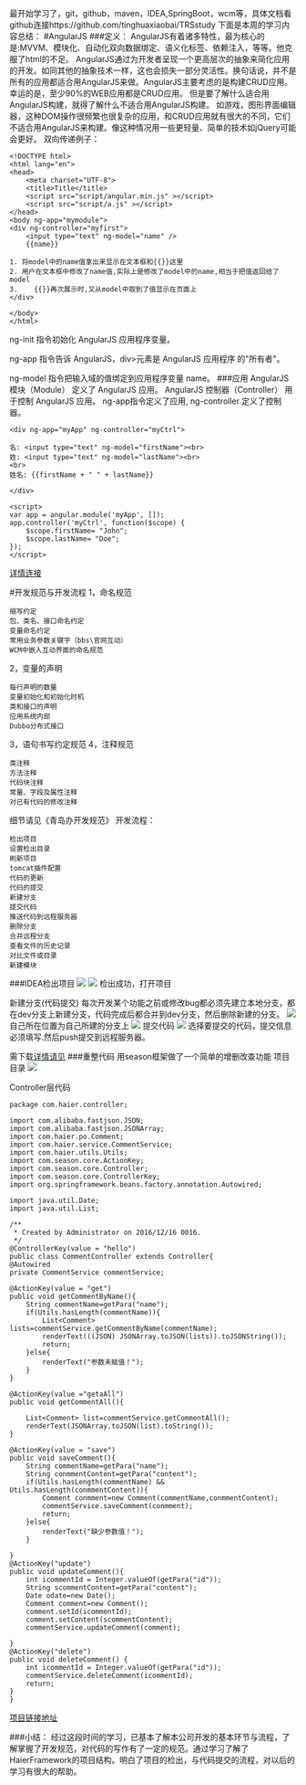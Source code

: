 
最开始学习了，git，github，maven，IDEA,SpringBoot，wcm等，具体文档看github连接https://github.com/tinghuaxiaobai/TRSstudy
下面是本周的学习内容总结：
#AngularJS
###定义：
	AngularJS有着诸多特性，最为核心的是:MVVM、模块化、自动化双向数据绑定、语义化标签、依赖注入，等等。他克服了html的不足。
	AngularJS通过为开发者呈现一个更高层次的抽象来简化应用的开发。如同其他的抽象技术一样，这也会损失一部分灵活性。换句话说，并不是所有的应用都适合用AngularJS来做。AngularJS主要考虑的是构建CRUD应用。幸运的是，至少90%的WEB应用都是CRUD应用。
	但是要了解什么适合用AngularJS构建，就得了解什么不适合用AngularJS构建。
	如游戏，图形界面编辑器，这种DOM操作很频繁也很复杂的应用，和CRUD应用就有很大的不同，它们不适合用AngularJS来构建。像这种情况用一些更轻量、简单的技术如jQuery可能会更好。
双向传递例子：

	<!DOCTYPE html>
	<html lang="en">
	<head>
	    <meta charset="UTF-8">
	    <title>Title</title>
	    <script src="script/angular.min.js" ></script>
	    <script src="script/a.js" ></script>
	</head>
	<body ng-app="mymodule">
	<div ng-controller="myfirst">
	    <input type="text" ng-model="name" />
	    {{name}}
	
	1. 将model中的name值拿出来显示在文本框和{{}}这里
	2. 用户在文本框中修改了name值,实际上是修改了model中的name,相当于把值返回给了model
	3.    {{}}再次展示时,又从model中取到了值显示在页面上
	</div>
	
	</body>
	</html>

ng-init 指令初始化 AngularJS 应用程序变量。

ng-app 指令告诉 AngularJS，div>元素是 AngularJS 应用程序 的"所有者"。

ng-model 指令把输入域的值绑定到应用程序变量 name。
###应用
	AngularJS 模块（Module） 定义了 AngularJS 应用。
	AngularJS 控制器（Controller） 用于控制 AngularJS 应用。
	ng-app指令定义了应用, ng-controller 定义了控制器。

	<div ng-app="myApp" ng-controller="myCtrl">
	 
	名: <input type="text" ng-model="firstName"><br>
	姓: <input type="text" ng-model="lastName"><br>
	<br>
	姓名: {{firstName + " " + lastName}}
	 
	</div>
	 
	<script>
	var app = angular.module('myApp', []);
	app.controller('myCtrl', function($scope) {
	    $scope.firstName= "John";
	    $scope.lastName= "Doe";
	});
	</script>
[详情连接](http://www.runoob.com/angularjs/angularjs-tutorial.html)

#开发规范与开发流程
1，命名规范

	缩写约定
	包、类名、接口命名约定	
	变量命名约定	
	常用业务参数关键字（bbs\官网互动）	
	WCM中嵌入互动界面的命名规范
2，变量的声明

	每行声明的数量	
	变量初始化和初始化时机	
	类和接口的声明	
	应用系统内部	
	Dubbo分布式接口
3，语句书写约定规范
4，注释规范

	类注释	
	方法注释	
	代码块注释	
	常量、字段及属性注释	
	对已有代码的修改注释
细节请见《青岛办开发规范》
开发流程：

	检出项目	
	设置检出目录	
	刷新项目	
	tomcat插件配置	
	代码的更新	
	代码的提交	
	新建分支	
	提交代码	
	推送代码到远程服务器	
	删除分支	
	合并远程分支	
	查看文件的历史记录	
	对比文件或目录	
	新建模块	

###IDEA检出项目
![](zjimg/1.png)
![](zjimg/3.png)
检出成功，打开项目

新建分支(代码提交)
每次开发某个功能之前或修改bug都必须先建立本地分支，都在dev分支上新建分支，代码完成后都合并到dev分支，然后删除新建的分支。
![](zjimg/4.png)
自己所在位置为自己所建的分支上
![](zjimg/5.png)
提交代码
![](zjimg/6.png)
选择要提交的代码，提交信息必须填写.然后push提交到远程服务器。

需下载[详情请见](https://github.com/tinghuaxiaobai/sss/blob/master/kaifa/开发流程.docx)
###重整代码
用season框架做了一个简单的增删改查功能
项目目录
![](zjimg/7.png)

Controller层代码

	package com.haier.controller;
	
	import com.alibaba.fastjson.JSON;
	import com.alibaba.fastjson.JSONArray;
	import com.haier.po.Comment;
	import com.haier.service.CommentService;
	import com.haier.utils.Utils;
	import com.season.core.ActionKey;
	import com.season.core.Controller;
	import com.season.core.ControllerKey;
	import org.springframework.beans.factory.annotation.Autowired;
	
	import java.util.Date;
	import java.util.List;
	
	/**
	 * Created by Administrator on 2016/12/16 0016.
	 */
	@ControllerKey(value = "hello")
	public class CommentController extends Controller{
    @Autowired
    private CommentService commentService;

    @ActionKey(value = "get")
    public void getCommentByName(){
        String commentName=getPara("name");
        if(Utils.hasLength(commentName)){
            List<Comment> lists=commentService.getCommentByName(commentName);
            renderText(((JSON) JSONArray.toJSON(lists)).toJSONString());
            return;
        }else{
            renderText("参数未赋值！");
        }
    }

    @ActionKey(value ="getaAll")
    public void getCommentAll(){

        List<Comment> list=commentService.getCommentAll();
        renderText(JSONArray.toJSON(list).toString());
    }

    @ActionKey(value = "save")
    public void saveComment(){
        String commentName=getPara("name");
        String conmmentContent=getPara("content");
        if(Utils.hasLength(commentName) && Utils.hasLength(conmmentContent)){
            Comment conmment=new Comment(commentName,conmmentContent);
            commentService.saveComment(conmment);
            return;
        }else{
            renderText("缺少参数值！");
        }

    }
    @ActionKey("update")
    public void updateComment(){
        int icommentId = Integer.valueOf(getPara("id"));
        String scommentContent=getPara("content");
        Date odate=new Date();
        Comment comment=new Comment();
        comment.setId(icommentId);
        comment.setContent(scommentContent);
        commentService.updateComment(comment);

    }
    @ActionKey("delete")
    public void deleteComment() {
        int icommentId = Integer.valueOf(getPara("id"));
        commentService.deleteComment(icommentId);
        return;
    }
	}
[项目链接地址](https://github.com/tinghuaxiaobai/TRSstudy/tree/master/NewsTrs)



###小结：
经过这段时间的学习，已基本了解本公司开发的基本环节与流程，了解掌握了开发规范，对代码的写作有了一定的规范。通过学习了解了HaierFramework的项目结构。明白了项目的检出，与代码提交的流程，对以后的学习有很大的帮助。
